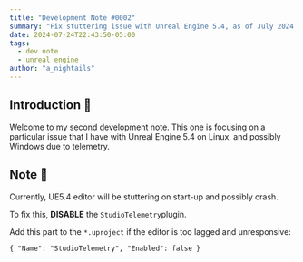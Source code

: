 ```yaml
---
title: "Development Note #0002"
summary: "Fix stuttering issue with Unreal Engine 5.4, as of July 2024."
date: 2024-07-24T22:43:50-05:00
tags:
  - dev note
  - unreal engine
author: "a_nightails"
---
```

## Introduction 👋
Welcome to my second development note. This one is focusing on a particular issue that I have with Unreal Engine 5.4 on
Linux, and possibly Windows due to telemetry.

## Note 📝
Currently, UE5.4 editor will be stuttering on start-up and possibly crash.

To fix this, **DISABLE** the `StudioTelemetry`plugin.

Add this part to the `*.uproject` if the editor is too lagged and unresponsive:

`{ "Name": "StudioTelemetry", "Enabled": false }`
